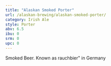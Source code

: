 ```yaml
---
title: "Alaskan Smoked Porter"
url: /alaskan-brewing/alaskan-smoked-porter/
category: Irish Ale
style: Porter
abv: 6.5
ibu: 0
srm: 0
upc: 0
---
```

Smoked Beer. Known as rauchbier" in Germany
